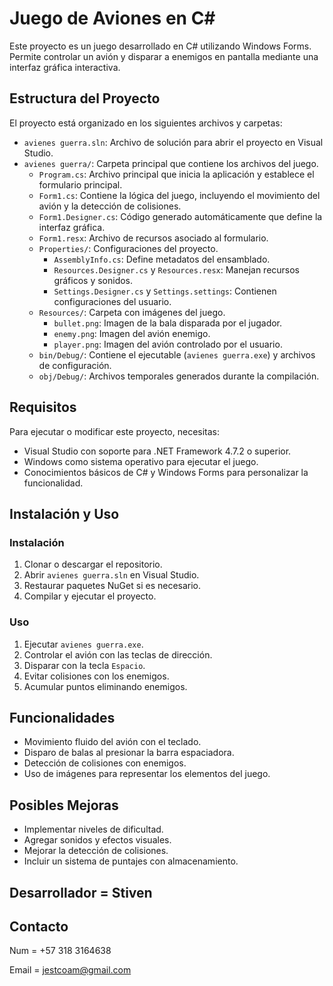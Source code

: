 # Juego de Aviones en C#

Este proyecto es un juego desarrollado en C# utilizando Windows Forms. Permite controlar un avión y disparar a enemigos en pantalla mediante una interfaz gráfica interactiva.

## Estructura del Proyecto

El proyecto está organizado en los siguientes archivos y carpetas:

- `avienes guerra.sln`: Archivo de solución para abrir el proyecto en Visual Studio.
- `avienes guerra/`: Carpeta principal que contiene los archivos del juego.
  - `Program.cs`: Archivo principal que inicia la aplicación y establece el formulario principal.
  - `Form1.cs`: Contiene la lógica del juego, incluyendo el movimiento del avión y la detección de colisiones.
  - `Form1.Designer.cs`: Código generado automáticamente que define la interfaz gráfica.
  - `Form1.resx`: Archivo de recursos asociado al formulario.
  - `Properties/`: Configuraciones del proyecto.
    - `AssemblyInfo.cs`: Define metadatos del ensamblado.
    - `Resources.Designer.cs` y `Resources.resx`: Manejan recursos gráficos y sonidos.
    - `Settings.Designer.cs` y `Settings.settings`: Contienen configuraciones del usuario.
  - `Resources/`: Carpeta con imágenes del juego.
    - `bullet.png`: Imagen de la bala disparada por el jugador.
    - `enemy.png`: Imagen del avión enemigo.
    - `player.png`: Imagen del avión controlado por el usuario.
  - `bin/Debug/`: Contiene el ejecutable (`avienes guerra.exe`) y archivos de configuración.
  - `obj/Debug/`: Archivos temporales generados durante la compilación.

## Requisitos

Para ejecutar o modificar este proyecto, necesitas:

- Visual Studio con soporte para .NET Framework 4.7.2 o superior.
- Windows como sistema operativo para ejecutar el juego.
- Conocimientos básicos de C# y Windows Forms para personalizar la funcionalidad.

## Instalación y Uso

### Instalación

1. Clonar o descargar el repositorio.
2. Abrir `avienes guerra.sln` en Visual Studio.
3. Restaurar paquetes NuGet si es necesario.
4. Compilar y ejecutar el proyecto.

### Uso

1. Ejecutar `avienes guerra.exe`.
2. Controlar el avión con las teclas de dirección.
3. Disparar con la tecla `Espacio`.
4. Evitar colisiones con los enemigos.
5. Acumular puntos eliminando enemigos.

## Funcionalidades

- Movimiento fluido del avión con el teclado.
- Disparo de balas al presionar la barra espaciadora.
- Detección de colisiones con enemigos.
- Uso de imágenes para representar los elementos del juego.

## Posibles Mejoras

- Implementar niveles de dificultad.
- Agregar sonidos y efectos visuales.
- Mejorar la detección de colisiones.
- Incluir un sistema de puntajes con almacenamiento.

## Desarrollador = Stiven

## Contacto

Num = +57 318 3164638

Email = [jestcoam@gmail.com](mailto:jestcoam@gmail.com)

